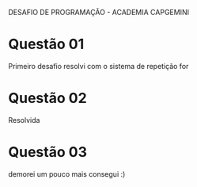 DESAFIO DE PROGRAMAÇÃO - ACADEMIA CAPGEMINI

# Questão 01
Primeiro desafio resolvi com o sistema de repetição for 
# Questão 02
Resolvida
# Questão 03
demorei um pouco mais consegui :)
